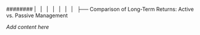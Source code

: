 ######## |   |   |   |   |   |   |   ├── Comparison of Long-Term Returns: Active vs. Passive Management

*Add content here*